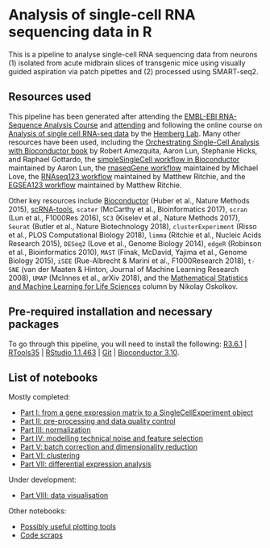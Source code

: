 # Analysis of single-cell RNA sequencing data in R
This is a pipeline to analyse single-cell RNA sequencing data from neurons (1) isolated from acute midbrain slices of transgenic mice using visually guided aspiration via patch pipettes and (2) processed using SMART-seq2.

## Resources used
This pipeline has been generated after attending the [EMBL-EBI RNA-Sequence Analysis Course](https://www.ebi.ac.uk/training/events/2019/rna-sequence-analysis) and [attending](https://training.csx.cam.ac.uk/bioinformatics/event/2823386) and following the online course on [Analysis of single cell RNA-seq data](https://github.com/hemberg-lab/scRNA.seq.course) by the [Hemberg Lab](https://www.sanger.ac.uk/science/groups/hemberg-group). Many other resources have been used, including the [Orchestrating Single-Cell Analysis with Bioconductor book](https://bioconductor.org/books/release/OSCA/) by Robert Amezquita, Aaron Lun, Stephanie Hicks, and Raphael Gottardo, the [simpleSingleCell workflow in Bioconductor](https://bioconductor.org/packages/3.9/workflows/html/simpleSingleCell.html) maintained by Aaron Lun, the [rnaseqGene workflow](https://bioconductor.org/packages/3.10/workflows/html/rnaseqGene.html) maintained by Michael Love, the [RNAseq123 workflow](https://bioconductor.org/packages/3.10/workflows/html/RNAseq123.html) maintained by Matthew Ritchie, and the [EGSEA123 workflow](https://bioconductor.org/packages/3.10/workflows/html/EGSEA123.html) maintained by Matthew Ritchie.

Other key resources include [Bioconductor](http://www.bioconductor.org/) (Huber et al., Nature Methods 2015), [scRNA-tools](https://www.scrna-tools.org/), `scater` (McCarthy et al., Bioinformatics 2017), `scran` (Lun et al., F1000Res 2016), `SC3` (Kiselev et al., Nature Methods 2017), `Seurat` (Butler et al., Nature Biotechnology 2018), `clusterExperiment` (Risso et al., PLOS Computational Biology 2018), `limma` (Ritchie et al., Nucleic Acids Research 2015), `DESeq2` (Love et al., Genome Biology 2014), `edgeR` (Robinson et al., Bioinformatics 2010), `MAST` (Finak, McDavid, Yajima et al., Genome Biology 2015), `iSEE` (Rue-Albrecht & Marini et al., F1000Research 2018), `t-SNE` (van der Maaten & Hinton, Journal of Machine Learning Research 2008), `UMAP` (McInnes et al., arXiv 2018), and the [Mathematical Statistics and Machine Learning for Life Sciences](https://towardsdatascience.com/tagged/stats-ml-life-sciences) column by Nikolay Oskolkov.

## Pre-required installation and necessary packages
To go through this pipeline, you will need to install the following: [R3.6.1](https://cran.r-project.org/) | [RTools35](https://cran.r-project.org/bin/windows/Rtools/) | [RStudio 1.1.463](https://www.rstudio.com/products/rstudio/download/) | [Git](https://git-scm.com/) | [Bioconductor 3.10](https://www.bioconductor.org/install/).

## List of notebooks
Mostly completed:
* [Part I: from a gene expression matrix to a SingleCellExperiment object](https://github.com/opavon/PAG_scRNAseq_analysis/blob/master/PAG_scRNAseq_analysis_Part1.Rmd)
* [Part II: pre-processing and data quality control](https://github.com/opavon/PAG_scRNAseq_analysis/blob/master/PAG_scRNAseq_analysis_Part2.Rmd)
* [Part III: normalization](https://github.com/opavon/PAG_scRNAseq_analysis/blob/master/PAG_scRNAseq_analysis_Part3.Rmd)
* [Part IV: modelling technical noise and feature selection](https://github.com/opavon/PAG_scRNAseq_analysis/blob/master/PAG_scRNAseq_analysis_Part4.Rmd)
* [Part V: batch correction and dimensionality reduction](https://github.com/opavon/PAG_scRNAseq_analysis/blob/master/PAG_scRNAseq_analysis_Part5.Rmd)
* [Part VI: clustering](https://github.com/opavon/PAG_scRNAseq_analysis/blob/master/PAG_scRNAseq_analysis_Part6.Rmd)
* [Part VII: differential expression analysis](https://github.com/opavon/PAG_scRNAseq_analysis/blob/master/PAG_scRNAseq_analysis_Part7.Rmd)

Under development:
* [Part VIII: data visualisation](https://github.com/opavon/PAG_scRNAseq_analysis/blob/master/PAG_scRNAseq_analysis_Part8.Rmd)

Other notebooks:
* [Possibly useful plotting tools](https://github.com/opavon/PAG_scRNAseq_analysis/blob/master/PAG_scRNAseq_analysis_PlottingDevel.Rmd)
* [Code scraps](https://github.com/opavon/PAG_scRNAseq_analysis/blob/master/PAG_scRNAseq_analysis_scraps.Rmd)
